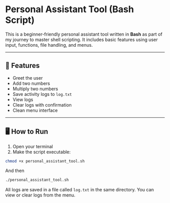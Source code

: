 #  Personal Assistant Tool (Bash Script)

This is a beginner-friendly personal assistant tool written in **Bash** as part of my journey to master shell scripting. 
It includes basic features using user input, functions, file handling, and menus.

---

## 🔧 Features

- Greet the user
- Add two numbers
- Multiply two numbers
- Save activity logs to `log.txt`
- View logs
- Clear logs with confirmation
- Clean menu interface

---

## 🖥️ How to Run

1. Open your terminal
2. Make the script executable:

```bash
chmod +x personal_assistant_tool.sh
```
  And then
  ```bash
./personal_assistant_tool.sh
```
All logs are saved in a file called `log.txt` in the same directory.
You can view or clear logs from the menu.
